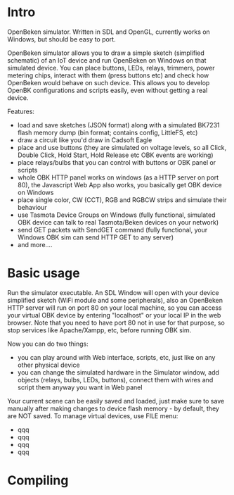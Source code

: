 # Intro

OpenBeken simulator. Written in SDL and OpenGL, currently works on Windows, but should be easy to port.

OpenBeken simulator allows you to draw a simple sketch (simplified schematic) of an IoT device and run OpenBeken on Windows on that simulated device.
You can place buttons, LEDs, relays, trimmers, power metering chips, interact with them (press buttons etc) and check how OpenBeken would behave on such device.
This allows you to develop OpenBK configurations and scripts easily, even without getting a real device.

Features:
- load and save sketches (JSON format) along with a simulated BK7231 flash memory dump (bin format; contains config, LittleFS, etc)
- draw a circuit like you'd draw in Cadsoft Eagle
- place and use buttons (they are simulated on voltage levels, so all Click, Double Click, Hold Start, Hold Release etc OBK events are working)
- place relays/bulbs that you can control with buttons or OBK panel or scripts
- whole OBK HTTP panel works on windows (as a HTTP server on port 80), the Javascript Web App also works, you basically get OBK device on Windows
- place single color, CW (CCT), RGB and RGBCW strips and simulate their behaviour 
- use Tasmota Device Groups on Windows (fully functional, simulated OBK device can talk to real Tasmota/Beken devices on your network)
- send GET packets with SendGET command (fully functional, your Windows OBK sim can send HTTP GET to any server)
- and more....

# Basic usage
Run the simulator executable. An SDL Window will open with your device simplified sketch (WiFi module and some peripherals), also an OpenBeken HTTP server will run on port 80 on your local machine, so you can access your virtual OBK device by entering "localhost" or your local IP in the web browser. Note that you need to have port 80 not in use for that purpose, so stop services like Apache/Xampp, etc, before running OBK sim.

Now you can do two things:
- you can play around with Web interface, scripts, etc, just like on any other physical device
- you can change the simulated hardware in the Simulator window, add objects (relays, bulbs, LEDs, buttons), connect them with wires and script them anyway you want in Web panel

Your current scene can be easily saved and loaded, just make sure to save manually after making changes to device flash memory - by default, they are NOT saved. To manage virtual devices, use FILE menu:
- qqq
- qqq
- qqq
- qqq

# Compiling




